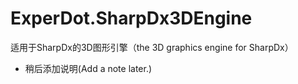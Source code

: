 # ExperDot.SharpDx3DEngine
适用于SharpDx的3D图形引擎（the 3D graphics engine for SharpDx）
* 稍后添加说明(Add a note later.)
